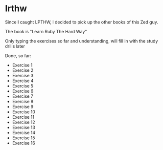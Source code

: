 lrthw
=====
Since I caught LPTHW, I decided to pick up the other books of this Zed guy.

The book is "Learn Ruby The Hard Way"

Only typing the exercises so far and understanding, will fill in with the study drills later

Done, so far:
- Exercise 1
- Exercise 2
- Exercise 3
- Exercise 4
- Exercise 5
- Exercise 6
- Exercise 7
- Exercise 8
- Exercise 9
- Exercise 10
- Exercise 11
- Exercise 12
- Exercise 13
- Exercise 14
- Exercise 15
- Exercise 16
